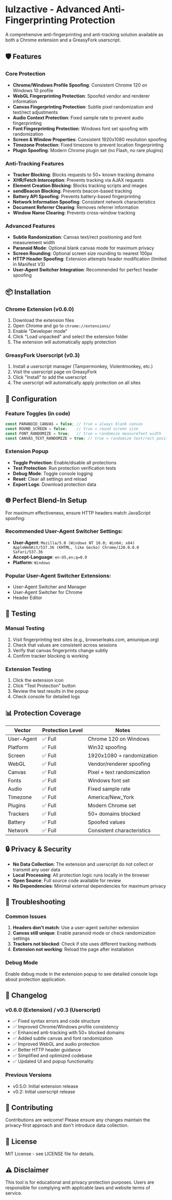 # lulzactive - Advanced Anti-Fingerprinting Protection

A comprehensive anti-fingerprinting and anti-tracking solution available as both a Chrome extension and a GreasyFork userscript.

## 🛡️ Features

### Core Protection
- **Chrome/Windows Profile Spoofing**: Consistent Chrome 120 on Windows 10 profile
- **WebGL Fingerprinting Protection**: Spoofed vendor and renderer information
- **Canvas Fingerprinting Protection**: Subtle pixel randomization and text/rect adjustments
- **Audio Context Protection**: Fixed sample rate to prevent audio fingerprinting
- **Font Fingerprinting Protection**: Windows font set spoofing with randomization
- **Screen & Window Properties**: Consistent 1920x1080 resolution spoofing
- **Timezone Protection**: Fixed timezone to prevent location fingerprinting
- **Plugin Spoofing**: Modern Chrome plugin set (no Flash, no rare plugins)

### Anti-Tracking Features
- **Tracker Blocking**: Blocks requests to 50+ known tracking domains
- **XHR/Fetch Interception**: Prevents tracking via AJAX requests
- **Element Creation Blocking**: Blocks tracking scripts and images
- **sendBeacon Blocking**: Prevents beacon-based tracking
- **Battery API Spoofing**: Prevents battery-based fingerprinting
- **Network Information Spoofing**: Consistent network characteristics
- **Document Referrer Clearing**: Removes referrer information
- **Window Name Clearing**: Prevents cross-window tracking

### Advanced Features
- **Subtle Randomization**: Canvas text/rect positioning and font measurement width
- **Paranoid Mode**: Optional blank canvas mode for maximum privacy
- **Screen Rounding**: Optional screen size rounding to nearest 100px
- **HTTP Header Spoofing**: Extension attempts header modification (limited in Manifest V3)
- **User-Agent Switcher Integration**: Recommended for perfect header spoofing

## 📦 Installation

### Chrome Extension (v0.6.0)
1. Download the extension files
2. Open Chrome and go to `chrome://extensions/`
3. Enable "Developer mode"
4. Click "Load unpacked" and select the extension folder
5. The extension will automatically apply protection

### GreasyFork Userscript (v0.3)
1. Install a userscript manager (Tampermonkey, Violentmonkey, etc.)
2. Visit the userscript page on GreasyFork
3. Click "Install" to add the userscript
4. The userscript will automatically apply protection on all sites

## 🔧 Configuration

### Feature Toggles (in code)
```javascript
const PARANOID_CANVAS = false; // true = always blank canvas
const ROUND_SCREEN = false;    // true = round screen size
const FONT_RANDOMIZE = true;   // true = randomize measureText width
const CANVAS_TEXT_RANDOMIZE = true; // true = randomize text/rect positioning
```

### Extension Popup
- **Toggle Protection**: Enable/disable all protections
- **Test Protection**: Run protection verification tests
- **Debug Mode**: Toggle console logging
- **Reset**: Clear all settings and reload
- **Export Logs**: Download protection data

## 🌐 Perfect Blend-In Setup

For maximum effectiveness, ensure HTTP headers match JavaScript spoofing:

### Recommended User-Agent Switcher Settings:
- **User-Agent**: `Mozilla/5.0 (Windows NT 10.0; Win64; x64) AppleWebKit/537.36 (KHTML, like Gecko) Chrome/120.0.0.0 Safari/537.36`
- **Accept-Language**: `en-US,en;q=0.9`
- **Platform**: `Windows`

### Popular User-Agent Switcher Extensions:
- User-Agent Switcher and Manager
- User-Agent Switcher for Chrome
- Header Editor

## 🧪 Testing

### Manual Testing
1. Visit fingerprinting test sites (e.g., browserleaks.com, amiunique.org)
2. Check that values are consistent across sessions
3. Verify that canvas fingerprints change subtly
4. Confirm tracker blocking is working

### Extension Testing
1. Click the extension icon
2. Click "Test Protection" button
3. Review the test results in the popup
4. Check console for detailed logs

## 📊 Protection Coverage

| Vector | Protection Level | Notes |
|--------|------------------|-------|
| User-Agent | ✅ Full | Chrome 120 on Windows |
| Platform | ✅ Full | Win32 spoofing |
| Screen | ✅ Full | 1920x1080 + randomization |
| WebGL | ✅ Full | Vendor/renderer spoofing |
| Canvas | ✅ Full | Pixel + text randomization |
| Fonts | ✅ Full | Windows font set |
| Audio | ✅ Full | Fixed sample rate |
| Timezone | ✅ Full | America/New_York |
| Plugins | ✅ Full | Modern Chrome set |
| Trackers | ✅ Full | 50+ domains blocked |
| Battery | ✅ Full | Spoofed values |
| Network | ✅ Full | Consistent characteristics |

## 🔒 Privacy & Security

- **No Data Collection**: The extension and userscript do not collect or transmit any user data
- **Local Processing**: All protection logic runs locally in the browser
- **Open Source**: Full source code available for review
- **No Dependencies**: Minimal external dependencies for maximum privacy

## 🐛 Troubleshooting

### Common Issues
1. **Headers don't match**: Use a user-agent switcher extension
2. **Canvas still unique**: Enable paranoid mode or check randomization settings
3. **Trackers not blocked**: Check if site uses different tracking methods
4. **Extension not working**: Reload the page after installation

### Debug Mode
Enable debug mode in the extension popup to see detailed console logs about protection application.

## 📝 Changelog

### v0.6.0 (Extension) / v0.3 (Userscript)
- ✅ Fixed syntax errors and code structure
- ✅ Improved Chrome/Windows profile consistency
- ✅ Enhanced anti-tracking with 50+ blocked domains
- ✅ Added subtle canvas and font randomization
- ✅ Improved WebGL and audio protection
- ✅ Better HTTP header guidance
- ✅ Simplified and optimized codebase
- ✅ Updated UI and popup functionality

### Previous Versions
- v0.5.0: Initial extension release
- v0.2: Initial userscript release

## 🤝 Contributing

Contributions are welcome! Please ensure any changes maintain the privacy-first approach and don't introduce data collection.

## 📄 License

MIT License - see LICENSE file for details.

## ⚠️ Disclaimer

This tool is for educational and privacy protection purposes. Users are responsible for complying with applicable laws and website terms of service.